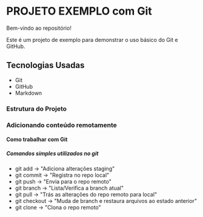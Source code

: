 # PROJETO EXEMPLO com Git

Bem-vindo ao repositório!

Este é um projeto de exemplo para demonstrar o uso básico do Git e GitHub.

## Tecnologias Usadas

- Git
- GitHub
- Markdown

### Estrutura do Projeto

### Adicionando conteúdo remotamente

#### Como trabalhar com Git

##### Comandos simples utilizados no git

- git add -> "Adiciona alterações  staging"
- git commit -> "Registra no repo local"
- git push -> "Envia para o repo remoto"
- git branch -> "Lista/Verifica a branch atual"
- git pull -> "Trás as alterações do repo remoto para local"
- git checkout -> "Muda de branch e restaura arquivos ao estado anterior"
- git clone  -> "Clona o repo remoto"


